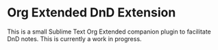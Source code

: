 # Org Extended DnD Extension

  This is a small Sublime Text Org Extended companion plugin
  to facilitate DnD notes. This is currently a work in progress.